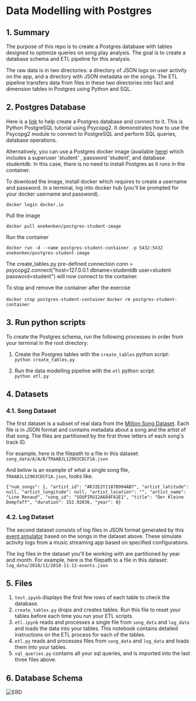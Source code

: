 # Data Modelling with Postgres

## 1. Summary

The purpose of this repo is to create a Postgres database with tables designed to optimize queries on song play analysis. The goal is to create a database schema and ETL pipeline for this analysis.

The raw data is in two directories: a directory of JSON logs on user activity on the app, and a directory with JSON metadata on the songs. The ETL pipeline  transfers data from files in these two directories into fact and dimension tables in Postgres using Python and SQL.

## 2. Postgres Database 

Here is a [link](https://pynative.com/python-postgresql-tutorial/) to help create a Postgres database and connect to it. This is Python PostgreSQL tutorial using Psycopg2. It demonstrates how to use the Psycopg2 module to connect to PostgreSQL and perform SQL queries, database operations.

Alternatively, you can use a Postgres docker image (available [here](https://hub.docker.com/r/onekenken/postgres-student-image)) which includes a superuser 'student' , password 'student', and database studentdb. In this case, there is no need to install Postgres as it runs in the container. 

To download the image, install docker which requires to create a username and password. In a terminal, log into docker hub (you'll be prompted for your docker username and password).

```docker login docker.io```

Pull the image

```docker pull onekenken/postgres-student-image```

Run the container

```docker run -d --name postgres-student-container -p 5432:5432 onekenken/postgres-student-image```

The create_tables.py pre-defined connection conn = psycopg2.connect("host=127.0.0.1 dbname=studentdb user=student password=student") will now connect to the container.

To stop and remove the container after the exercise

```docker stop postgres-student-container```
```docker rm postgres-student-container```

## 3. Run python scripts

To create the Postgres schema, run the following processes in order from your terminal in the root directory:

1. Create the Postgres tables with the `create_tables` python script:   
  `python create_tables.py`

2. Run the data modelling pipeline with the `etl` python script:  
  `python etl.py`

## 4. Datasets

### 4.1. Song Dataset

The first dataset is a subset of real data from the [Million Song Dataset](https://labrosa.ee.columbia.edu/millionsong/). Each file is in JSON format and contains metadata about a song and the artist of that song. The files are partitioned by the first three letters of each song's track ID. 

For example, here is the filepath to a file in this dataset: `song_data/A/A/B/TRAABJL12903CDCF1A.json`

And below is an example of what a single song file, `TRAABJL12903CDCF1A.json`, looks like.

```{"num_songs": 1, "artist_id": "ARJIE2Y1187B994AB7", "artist_latitude": null, "artist_longitude": null, "artist_location": "", "artist_name": "Line Renaud", "song_id": "SOUPIRU12A6D4FA1E1", "title": "Der Kleine Dompfaff", "duration": 152.92036, "year": 0}```

### 4.2. Log Dataset 

The second dataset consists of log files in JSON format generated by this [event simulator](https://github.com/Interana/eventsim) based on the songs in the dataset above. These simulate activity logs from a music streaming app based on specified configurations.

The log files in the dataset you'll be working with are partitioned by year and month. For example, here is the filepath to a file in this dataset:
`log_data/2018/11/2018-11-12-events.json`

## 5. Files     

1. `test.ipynb` displays the first few rows of each table to check the database.
2. `create_tables.py` drops and creates tables. Run this file to reset your tables before each time you run your ETL scripts.
3. `etl.ipynb` reads and processes a single file from `song_data` and `log_data` and loads the data into your tables. This notebook contains detailed instructions on the ETL process for each of the tables.
4. `etl.py` reads and processes files from `song_data` and `log_data` and loads them into your tables. 
5. `sql_queries.py` contains all your sql queries, and is imported into the last three files above.

## 6. Database Schema 


![ERD](ERD.png)
